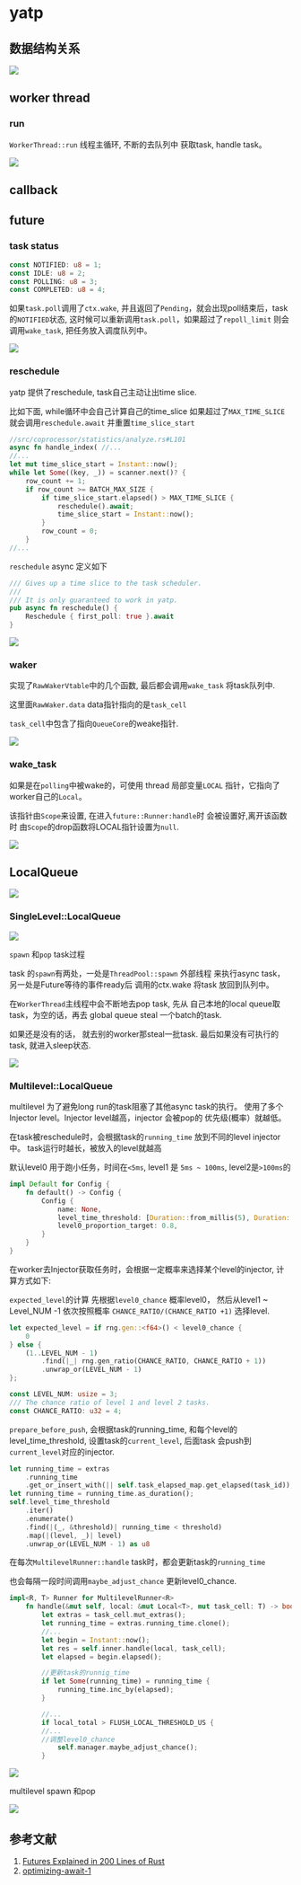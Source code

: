 # yatp

<!-- toc -->

## 数据结构关系
![](./dot/yatp_draft.svg)


## worker thread

### run

`WorkerThread::run` 线程主循环, 不断的去队列中
获取task, handle task。


![](./dot/yatp_worker_thread_run.svg)

## callback

## future

### task status

```rust
const NOTIFIED: u8 = 1;
const IDLE: u8 = 2;
const POLLING: u8 = 3;
const COMPLETED: u8 = 4;
```

如果`task.poll`调用了`ctx.wake`, 并且返回了`Pending`，就会出现poll结束后，task
的`NOTIFIED`状态, 这时候可以重新调用`task.poll`，如果超过了`repoll_limit`
则会调用`wake_task`, 把任务放入调度队列中。

![](./dot/yatp_task_status.svg)


### reschedule

yatp 提供了reschedule, task自己主动让出time slice.

比如下面, while循环中会自己计算自己的time_slice
如果超过了`MAX_TIME_SLICE`就会调用`reschedule.await`
并重置`time_slice_start`

```rust
//src/coprocessor/statistics/analyze.rs#L101
async fn handle_index( //...
//...
let mut time_slice_start = Instant::now();
while let Some((key, _)) = scanner.next()? {
    row_count += 1;
    if row_count >= BATCH_MAX_SIZE {
        if time_slice_start.elapsed() > MAX_TIME_SLICE {
            reschedule().await;
            time_slice_start = Instant::now();
        }
        row_count = 0;
    }
//...
```

`reschedule` async 定义如下

```rust
/// Gives up a time slice to the task scheduler.
///
/// It is only guaranteed to work in yatp.
pub async fn reschedule() {
    Reschedule { first_poll: true }.await
}
```
![](./dot/yatp_reschedule.svg)


### waker

实现了`RawWakerVtable`中的几个函数, 最后都会调用`wake_task` 
将task队列中.

这里面`RawWaker.data` data指针指向的是`task_cell`

`task_cell`中包含了指向`QueueCore`的weake指针.

![](./dot/yatp_future_waker.svg)

###  wake_task
如果是在`polling`中被wake的，可使用
thread 局部变量`LOCAL` 指针，它指向了worker自己的`Local`。

该指针由`Scope`来设置, 在进入`future::Runner:handle`时
会被设置好,离开该函数时 由`Scope`的drop函数将LOCAL指针设置为`null`.

![](./dot/yatp_future_wake_task.svg)

## LocalQueue

![](./dot/yatp_local_queue.svg)

### SingleLevel::LocalQueue

![](./dot/yatp_local_queue_single_level.svg)

`spawn` 和`pop` task过程

task 的`spawn`有两处，一处是`ThreadPool::spawn` 外部线程
来执行async task，另一处是Future等待的事件ready后
调用的ctx.wake 将task 放回到队列中。

在`WorkerThread`主线程中会不断地去pop task, 先从
自己本地的local queue取task，为空的话，再去
global queue steal 一个batch的task.

如果还是没有的话， 就去别的worker那steal一批task.
最后如果没有可执行的task, 就进入sleep状态.



![](./dot/yatp_single_level_spawn.svg)

### Multilevel::LocalQueue

multilevel 为了避免long run的task阻塞了其他async task的执行。
使用了多个Injector level。Injector level越高，injector 会被pop的
优先级(概率）就越低。

在task被reschedule时，会根据task的`running_time` 放到不同的level injector中。
task运行时越长，被放入的level就越高

默认level0 用于跑小任务，时间在`<5ms`, level1 是 `5ms ~ 100ms`, level2是`>100ms`的
```rust
impl Default for Config {
    fn default() -> Config {
        Config {
            name: None,
            level_time_threshold: [Duration::from_millis(5), Duration::from_millis(100)],
            level0_proportion_target: 0.8,
        }
    }
}
```

在worker去Injector获取任务时，会根据一定概率来选择某个level的injector, 计算方式如下:

`expected_level`的计算
先根据`level0_chance` 概率level0，
然后从level1 ~ Level_NUM -1 依次按照概率 `CHANCE_RATIO/(CHANCE_RATIO +1)`
选择level.

```rust
let expected_level = if rng.gen::<f64>() < level0_chance {
    0
} else {
    (1..LEVEL_NUM - 1)
        .find(|_| rng.gen_ratio(CHANCE_RATIO, CHANCE_RATIO + 1))
        .unwrap_or(LEVEL_NUM - 1)
};

const LEVEL_NUM: usize = 3;
/// The chance ratio of level 1 and level 2 tasks.
const CHANCE_RATIO: u32 = 4;
```

`prepare_before_push`, 会根据task的running_time, 和每个level的level_time_threshold,
设置task的`current_level`, 后面task 会push到`current_level`对应的injector.
```rust
let running_time = extras
    .running_time
    .get_or_insert_with(|| self.task_elapsed_map.get_elapsed(task_id));
let running_time = running_time.as_duration();
self.level_time_threshold
    .iter()
    .enumerate()
    .find(|(_, &threshold)| running_time < threshold)
    .map(|(level, _)| level)
    .unwrap_or(LEVEL_NUM - 1) as u8
```


在每次`MultilevelRunner::handle` task时，都会更新task的`running_time`

也会每隔一段时间调用`maybe_adjust_chance` 更新level0_chance.

```rust
impl<R, T> Runner for MultilevelRunner<R>
    fn handle(&mut self, local: &mut Local<T>, mut task_cell: T) -> bool {
        let extras = task_cell.mut_extras();
        let running_time = extras.running_time.clone();
        //...
        let begin = Instant::now();
        let res = self.inner.handle(local, task_cell);
        let elapsed = begin.elapsed();

        //更新task的runnig_time
        if let Some(running_time) = running_time {
            running_time.inc_by(elapsed);
        }

        //...
        if local_total > FLUSH_LOCAL_THRESHOLD_US {
        //...
        //调整level0_chance
            self.manager.maybe_adjust_chance();
        }

```

![](./dot/yatp_multi_level.svg)

multilevel spawn 和pop

![](./dot/yatp_multi_level_spawn.svg)


## 参考文献

1. [Futures Explained in 200 Lines of Rust](https://cfsamson.github.io/books-futures-explained/introduction.html)
2. [optimizing-await-1](https://tmandry.gitlab.io/blog/posts/optimizing-await-1/)
